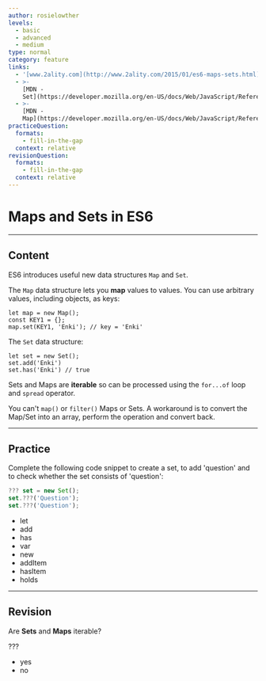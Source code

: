 ```yaml
---
author: rosielowther
levels:
  - basic
  - advanced
  - medium
type: normal
category: feature
links:
  - '[www.2ality.com](http://www.2ality.com/2015/01/es6-maps-sets.html){website}'
  - >-
    [MDN -
    Set](https://developer.mozilla.org/en-US/docs/Web/JavaScript/Reference/Global_Objects/Set){website}
  - >-
    [MDN -
    Map](https://developer.mozilla.org/en-US/docs/Web/JavaScript/Reference/Global_Objects/Map){website}
practiceQuestion:
  formats:
    - fill-in-the-gap
  context: relative
revisionQuestion:
  formats:
    - fill-in-the-gap
  context: relative
---
```


# Maps and Sets in ES6


---

## Content

ES6 introduces useful new data structures `Map` and `Set`.

The `Map` data structure lets you **map** values to values. You can use arbitrary values, including objects, as keys:

    let map = new Map();
    const KEY1 = {};
    map.set(KEY1, 'Enki'); // key = 'Enki'

The `Set` data structure:

    let set = new Set();
    set.add('Enki')
    set.has('Enki') // true

Sets and Maps are **iterable** so can be processed using the `for...of` loop and `spread` operator.

You can't `map()` or `filter()` Maps or Sets. A workaround is to convert the Map/Set into an array, perform the operation and convert back.


---

## Practice

Complete the following code snippet to create a set, to add 'question' and to check whether the set consists of 'question':

```javascript
??? set = new Set();
set.???('Question');
set.???('Question');
```

- let
- add
- has
- var
- new
- addItem
- hasItem
- holds


---

## Revision

Are **Sets** and **Maps** iterable?

???

- yes
- no
 
